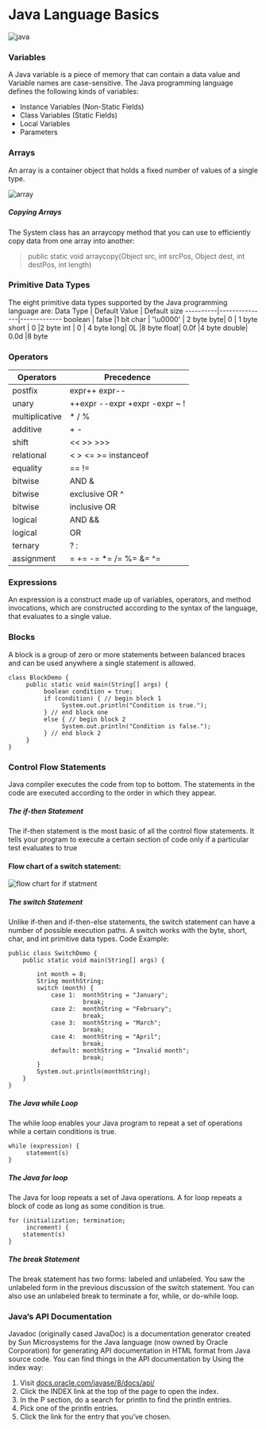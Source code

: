 # Java Language Basics
![java](https://vipaa.net/wp-content/uploads/2021/08/java.jpg)

### Variables
A Java variable is a piece of memory that can contain a data value and Variable names are case-sensitive.
The Java programming language defines the following kinds of variables:
* Instance Variables (Non-Static Fields) 
* Class Variables (Static Fields)
* Local Variables
* Parameters 


### Arrays
An array is a container object that holds a fixed number of values of a single type.

![array](https://qph.fs.quoracdn.net/main-qimg-7f2d12b941e12858dba96dba2c00bea6)

##### Copying Arrays
The System class has an arraycopy method that you can use to efficiently copy data from one array into another:

> public static void arraycopy(Object src, int srcPos,
                             Object dest, int destPos, int length)

### Primitive Data Types
 The eight primitive data types supported by the Java programming language are:
Data Type |	Default Value |	Default size
----------|---------------|-------------
boolean	| false	|1 bit
char	| '\u0000' |	2 byte
byte|	0	| 1 byte
short |	0	|2 byte
int	| 0	| 4 byte
long|	0L	|8 byte
float|	0.0f	|4 byte
double|	0.0d	|8 byte

### Operators

Operators |	Precedence
----------|-----------
postfix  |	expr++ expr--
unary	| ++expr --expr +expr -expr ~ !
multiplicative |	* / %
additive |	+ -
shift |	<< >> >>>
relational |	< > <= >= instanceof
equality |	== !=
bitwise | AND	&
bitwise | exclusive OR	^
bitwise | inclusive OR	|
logical|  AND	&&
logical | OR	||
ternary |	? :
assignment |	= += -= *= /= %= &= ^= |= <<= >>= >>>=

### Expressions
An expression is a construct made up of variables, operators, and method invocations, which are constructed according to the syntax of the language, that evaluates to a single value.

### Blocks
A block is a group of zero or more statements between balanced braces and can be used anywhere a single statement is allowed.

```
class BlockDemo {
     public static void main(String[] args) {
          boolean condition = true;
          if (condition) { // begin block 1
               System.out.println("Condition is true.");
          } // end block one
          else { // begin block 2
               System.out.println("Condition is false.");
          } // end block 2
     }
}
```

### Control Flow Statements
Java compiler executes the code from top to bottom. The statements in the code are executed according to the order in which they appear.
##### The if-then Statement
The if-then statement is the most basic of all the control flow statements. It tells your program to execute a certain section of code only if a particular test evaluates to true
#### Flow chart of a switch statement:

![flow chart for if statment](https://dotnettutorials.net/wp-content/uploads/2020/08/If-Else-Statement-Control-Flow-Chart-in-Java.png)

##### The switch Statement
Unlike if-then and if-then-else statements, the switch statement can have a number of possible execution paths. A switch works with the byte, short, char, and int primitive data types.
Code Example:

```
public class SwitchDemo {
    public static void main(String[] args) {

        int month = 8;
        String monthString;
        switch (month) {
            case 1:  monthString = "January";
                     break;
            case 2:  monthString = "February";
                     break;
            case 3:  monthString = "March";
                     break;
            case 4:  monthString = "April";
                     break;
            default: monthString = "Invalid month";
                     break;
        }
        System.out.println(monthString);
    }
}
```

##### The Java while Loop
The while loop enables your Java program to repeat a set of operations while a certain conditions is true.
```
while (expression) {
     statement(s)
}
```

##### The Java for loop
The Java for loop repeats a set of Java operations. A for loop repeats a block of code as long as some condition is true.

```
for (initialization; termination;
     increment) {
    statement(s)
}
```

##### The break Statement
The break statement has two forms: labeled and unlabeled. You saw the unlabeled form in the previous discussion of the switch statement. You can also use an unlabeled break to terminate a for, while, or do-while loop.

### Java’s API Documentation
Javadoc (originally cased JavaDoc) is a documentation generator created by Sun Microsystems for the Java language (now owned by Oracle Corporation) for generating API documentation in HTML format from Java source code. 
You can find things in the API documentation by Using the index way:
1.  Visit [docs.oracle.com/javase/8/docs/api/](https://docs.oracle.com/javase/8/docs/api/)
2. Click the INDEX link at the top of the page to open the index.
3. In the P section, do a search for println to find the println entries.
4. Pick one of the println entries.
5. Click the link for the entry that you’ve chosen.




